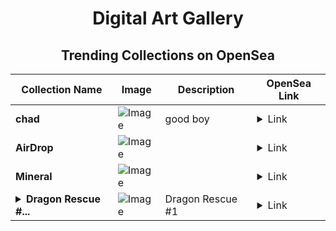 <div align="center">

# Digital Art Gallery

## Trending Collections on OpenSea

| Collection Name                       | Image                                                                                     | Description                       | OpenSea Link                                                                                          |
|---------------------------------------|-------------------------------------------------------------------------------------------|-----------------------------------|--------------------------------------------------------------------------------------------------------|
| **chad** | ![Image](https://i.seadn.io/s/raw/files/59346e46f56f72655fa6f4514b7ad78e.webp?w=500&auto=format?w=200&auto=format) | good boy | <details><summary>Link</summary>[chad](https://opensea.io/collection/chad-42)</details> |
| **AirDrop** | ![Image](https://i.seadn.io/s/raw/files/4327d3338d25d17e9a5a58a10a1a04e2.png?w=500&auto=format?w=200&auto=format) |  | <details><summary>Link</summary>[AirDrop](https://opensea.io/collection/airdrop-373)</details> |
| **Mineral** | ![Image](https://i.seadn.io/s/raw/files/113cb3fdd2ddb0fc3c8156f715d875ba.jpg?w=500&auto=format?w=200&auto=format) |  | <details><summary>Link</summary>[Mineral](https://opensea.io/collection/mineral-12)</details> |
| **<details><summary>Dragon Rescue #...</summary>Dragon Rescue #1</details>** | ![Image](https://i.seadn.io/s/raw/files/30ef4bc0983f49a08d9bff680943c50f.jpg?w=500&auto=format?w=200&auto=format) | Dragon Rescue #1 | <details><summary>Link</summary>[Dragon Rescue #1](https://opensea.io/collection/dragon-rescue-1)</details> |

</div>